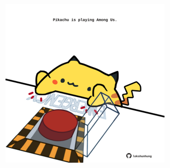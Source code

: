 <!-- built at 23/09/2025, 02:24:35 UTC -->
<p align="center">
  <img width="500" height="500" src="./ReadmeImage.svg">
</p>
